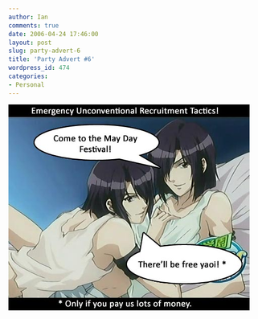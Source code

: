 ```yaml
---
author: Ian
comments: true
date: 2006-04-24 17:46:00
layout: post
slug: party-advert-6
title: 'Party Advert #6'
wordpress_id: 474
categories:
- Personal
---
```


<img src="/img/blog/2006/bday-ad-yaoi.jpg"/>

